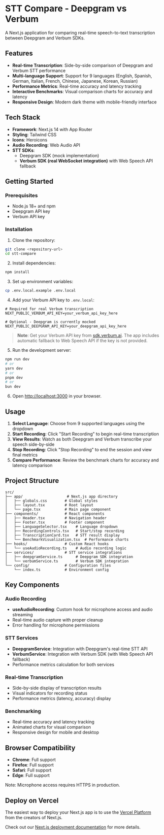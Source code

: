 # STT Compare - Deepgram vs Verbum

A Next.js application for comparing real-time speech-to-text transcription between Deepgram and Verbum SDKs.

## Features

- **Real-time Transcription**: Side-by-side comparison of Deepgram and Verbum STT performance
- **Multi-language Support**: Support for 9 languages (English, Spanish, German, Italian, French, Chinese, Japanese, Korean, Russian)
- **Performance Metrics**: Real-time accuracy and latency tracking
- **Interactive Benchmarks**: Visual comparison charts for accuracy and latency
- **Responsive Design**: Modern dark theme with mobile-friendly interface

## Tech Stack

- **Framework**: Next.js 14 with App Router
- **Styling**: Tailwind CSS
- **Icons**: Heroicons
- **Audio Recording**: Web Audio API
- **STT SDKs**: 
  - Deepgram SDK (mock implementation)
  - **Verbum SDK (real WebSocket integration)** with Web Speech API fallback

## Getting Started

### Prerequisites

- Node.js 18+ and npm
- Deepgram API key
- Verbum API key

### Installation

1. Clone the repository:
```bash
git clone <repository-url>
cd stt-compare
```

2. Install dependencies:
```bash
npm install
```

3. Set up environment variables:
```bash
cp .env.local.example .env.local
```

4. Add your Verbum API key to `.env.local`:
```env
# Required for real Verbum transcription
NEXT_PUBLIC_VERBUM_API_KEY=your_verbum_api_key_here

# Optional - Deepgram is currently mocked
NEXT_PUBLIC_DEEPGRAM_API_KEY=your_deepgram_api_key_here
```

> **Note**: Get your Verbum API key from [sdk.verbum.ai](https://sdk.verbum.ai/). The app includes automatic fallback to Web Speech API if the key is not provided.

5. Run the development server:
```bash
npm run dev
# or
yarn dev
# or
pnpm dev
# or
bun dev
```

6. Open [http://localhost:3000](http://localhost:3000) in your browser.

## Usage

1. **Select Language**: Choose from 9 supported languages using the dropdown
2. **Start Recording**: Click "Start Recording" to begin real-time transcription
3. **View Results**: Watch as both Deepgram and Verbum transcribe your speech side-by-side
4. **Stop Recording**: Click "Stop Recording" to end the session and view final metrics
5. **Compare Performance**: Review the benchmark charts for accuracy and latency comparison

## Project Structure

```
src/
├── app/                    # Next.js app directory
│   ├── globals.css        # Global styles
│   ├── layout.tsx         # Root layout
│   └── page.tsx           # Main page component
├── components/            # React components
│   ├── Header.tsx         # Navigation header
│   ├── Footer.tsx         # Footer component
│   ├── LanguageSelector.tsx    # Language dropdown
│   ├── RecordingControls.tsx   # Start/stop recording
│   ├── TranscriptionCard.tsx   # STT result display
│   └── BenchmarkVisualization.tsx  # Performance charts
├── hooks/                 # Custom React hooks
│   └── useAudioRecording.ts    # Audio recording logic
├── services/              # STT service integrations
│   ├── deepgramService.ts      # Deepgram SDK integration
│   └── verbumService.ts        # Verbum SDK integration
└── config/                # Configuration files
    └── index.ts           # Environment config
```

## Key Components

### Audio Recording
- **useAudioRecording**: Custom hook for microphone access and audio streaming
- Real-time audio capture with proper cleanup
- Error handling for microphone permissions

### STT Services
- **DeepgramService**: Integration with Deepgram's real-time STT API
- **VerbumService**: Integration with Verbum SDK (with Web Speech API fallback)
- Performance metrics calculation for both services

### Real-time Transcription
- Side-by-side display of transcription results
- Visual indicators for recording status
- Performance metrics (latency, accuracy) display

### Benchmarking
- Real-time accuracy and latency tracking
- Animated charts for visual comparison
- Responsive design for mobile and desktop

## Browser Compatibility

- **Chrome**: Full support
- **Firefox**: Full support
- **Safari**: Full support
- **Edge**: Full support

Note: Microphone access requires HTTPS in production.

## Deploy on Vercel

The easiest way to deploy your Next.js app is to use the [Vercel Platform](https://vercel.com/new?utm_medium=default-template&filter=next.js&utm_source=create-next-app&utm_campaign=create-next-app-readme) from the creators of Next.js.

Check out our [Next.js deployment documentation](https://nextjs.org/docs/app/building-your-application/deploying) for more details.
